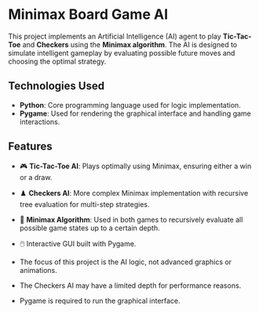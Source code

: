 # Minimax Board Game AI

This project implements an Artificial Intelligence (AI) agent to play **Tic-Tac-Toe** and **Checkers** using the **Minimax algorithm**. The AI is designed to simulate intelligent gameplay by evaluating possible future moves and choosing the optimal strategy.

## Technologies Used

- **Python**: Core programming language used for logic implementation.
- **Pygame**: Used for rendering the graphical interface and handling game interactions.

## Features

- 🎮 **Tic-Tac-Toe AI**: Plays optimally using Minimax, ensuring either a win or a draw.
- ♟️ **Checkers AI**: More complex Minimax implementation with recursive tree evaluation for multi-step strategies.
- 🧠 **Minimax Algorithm**: Used in both games to recursively evaluate all possible game states up to a certain depth.
- 🖱️ Interactive GUI built with Pygame.



- The focus of this project is the AI logic, not advanced graphics or animations.
- The Checkers AI may have a limited depth for performance reasons.
- Pygame is required to run the graphical interface.


